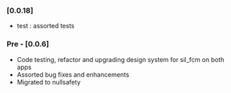 ### [0.0.18]

* test : assorted tests

### Pre - [0.0.6] 

* Code testing, refactor and upgrading design system for sil_fcm on both apps
* Assorted bug fixes and enhancements
* Migrated to nullsafety
